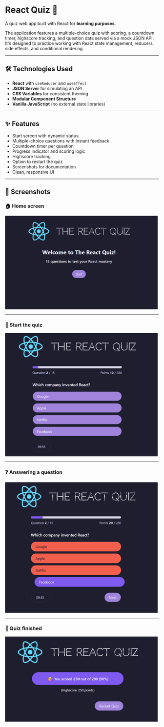 # React Quiz 🎯

A quiz web app built with React for **learning purposes**.

The application features a multiple-choice quiz with scoring, a countdown timer, highscore tracking, and question data served via a mock JSON API. It's designed to practice working with React state management, reducers, side effects, and conditional rendering.

---

## 🛠 Technologies Used

- **React** with `useReducer` and `useEffect`
- **JSON Server** for simulating an API
- **CSS Variables** for consistent theming
- **Modular Component Structure**
- **Vanilla JavaScript** (no external state libraries)

---

## ✨ Features

- Start screen with dynamic status
- Multiple-choice questions with instant feedback
- Countdown timer per question
- Progress indicator and scoring logic
- Highscore tracking
- Option to restart the quiz
- Screenshots for documentation
- Clean, responsive UI

---

## 📸 Screenshots

### 🏠 Home screen
<img src="./src/assets/screenshots/home.png" width="500" alt="Home screen" />

---

### 🚀 Start the quiz
<img src="./src/assets/screenshots/start.png" width="500" alt="Start screen" />

---

### ❓ Answering a question
<img src="./src/assets/screenshots/answer.png" width="500" alt="Question screen" />

---

### 🏁 Quiz finished
<img src="./src/assets/screenshots/finish.png" width="500" alt="Finish screen" />
